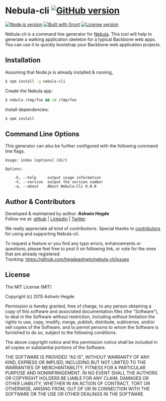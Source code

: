 # Nebula-cli [![GitHub version](http://img.shields.io/badge/version-0.0.0-brightgreen.svg)](https://github.com/hegdeashwin/nebula-cli/releases)

[![Node.js version](http://img.shields.io/badge/Node.js-%3E%200.10-brightgreen.svg)](https://github.com/hegdeashwin/nebula-cli)  [![Built with Grunt](http://cdn.gruntjs.com/builtwith.png)](http://gruntjs.com/)  [![License version](http://img.shields.io/badge/License-MIT-red.svg)](https://github.com/hegdeashwin/nebula-cli#license)


Nebula-cli is a command line generator for [Nebula](https://github.com/hegdeashwin/Nebula). This tool will help to generate a walking application skeleton for a typical Backbone web apps. You can use it to quickly bootstrap your Backbone web application projects.

## Installation

Assuming that Node.js is already installed & running, 

```sh
$ npm install -g nebula-cli
```

Create the Nebula app:
```bash
$ nebula /tmp/foo && cd /tmp/foo
```

Install dependencies:
```bash
$ npm install
```

## Command Line Options

This generator can also be further configured with the following command line flags.

```
Usage: index [options] [dir]

Options:

  	-h, --help     output usage information
    -V, --version  output the version number
    -a, --about    About Nebula-Cli 0.0.0
```

## Author & Contributors

Developed &amp; maintained by author: <b>Ashwin Hegde</b><br>
Follow me at: <a href="https://github.com/hegdeashwin" target="_blank">github</a> | <a href="http://in.linkedin.com/in/hegdeashwin" target="_blank">Linkedin</a> | <a href="https://twitter.com/hegdeashwin3" target="_blank">Twitter</a>

We really appreciate all kind of contributions. Special thanks to <a href="//github.com/hegdeashwin/nebula-cli/graphs/contributors" target="_blank">contributors</a> for using and supporting Nebula-cli.

To request a feature or you find any typo errors, enhancements or questions; please feel free to post it on following link, or vote for the ones that are already registered.
<br>Tracking: <a href="https://github.com/hegdeashwin/nebula-cli/issues" target="_blank">https://github.com/hegdeashwin/nebula-cli/issues</a>

## License

The MIT License (MIT)

Copyright (c) 2015 Ashwin Hegde

Permission is hereby granted, free of charge, to any person obtaining a copy of
this software and associated documentation files (the "Software"), to deal in
the Software without restriction, including without limitation the rights to
use, copy, modify, merge, publish, distribute, sublicense, and/or sell copies of
the Software, and to permit persons to whom the Software is furnished to do so,
subject to the following conditions:

The above copyright notice and this permission notice shall be included in all
copies or substantial portions of the Software.

THE SOFTWARE IS PROVIDED "AS IS", WITHOUT WARRANTY OF ANY KIND, EXPRESS OR
IMPLIED, INCLUDING BUT NOT LIMITED TO THE WARRANTIES OF MERCHANTABILITY, FITNESS
FOR A PARTICULAR PURPOSE AND NONINFRINGEMENT. IN NO EVENT SHALL THE AUTHORS OR
COPYRIGHT HOLDERS BE LIABLE FOR ANY CLAIM, DAMAGES OR OTHER LIABILITY, WHETHER
IN AN ACTION OF CONTRACT, TORT OR OTHERWISE, ARISING FROM, OUT OF OR IN
CONNECTION WITH THE SOFTWARE OR THE USE OR OTHER DEALINGS IN THE SOFTWARE.
